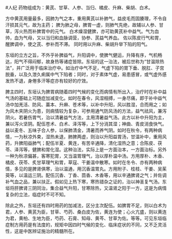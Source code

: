 #人纪
药物组成为：黄芪、甘草、人参、当归、橘皮、升麻、柴胡、白术。

方中黄芪用量最多，因肺为气之本，重用黄芪以补肺气，益皮毛而固腠理，不令自汗损其元气，故为主药；
脾为肺之母，脾胃一虚，则肺气先绝，故辅以人参、甘草，泻火热而补脾胃中的元气。
白术燥湿健脾，亦可助黄芪补中益气。气为血帅，血为气母，又以当归和血脉调营，协参、芪益气养血。
佐以陈皮行气和胃，醒脾调中，使之芪、参补而不滞。
同时用以升麻、柴胡升举下陷的阳气。

东垣的立方之旨，不外乎补脾益气，升阳调中，使脾气健运，升降有序，气机畅达，阳气不得闷郁，故身热等诸症皆除。东垣的这一治法，被后世称为“甘温除热法”，并广泛用于临床治疗中。如治疗中气不足，气虚下陷的胃下垂、脱肛、子宫脱垂，以及久泄久痢属中气下陷者；同时，对于素体气虚，易患感冒，或气虚外感发热不退，身倦多汗等症亦有较好的疗效。

脾主四时，东垣认为脾胃病随着四时气候的变化而病情有所出入，治疗时在补中益气汤的基础上可随症加减变化。如时在春令，风湿相搏，一身尽痛，即于补中益气汤中加羌活、防风、藁本、升麻、苍术等，以补中升阳，风以胜湿，合而用之；如为风木夹阴火为患，则病情较为复杂，可参用通气防风汤的方法，益气祛风，兼泻阴火。若暑伤胃气，治以清暑益气方法，主用清暑益气汤。此方以补中升阳为主，兼以泻火坚阴。配伍苍术、白术、泽泻等，上下分消其湿；神曲、青皮消食快气。益以麦冬、五味子合人参，以保肺清金，清暑而养气阴。如时在秋令，有两种病情，一为秋凉外束，湿热未退，肺脾两虚，则治以升阳益胃汤，甘温补中，重用风药，升脾阳益肺气；配伍半夏、黄连，有苦辛通降，清化湿热之意；合陈皮、茯苓、泽泻等，健脾和胃化湿。这种治法，实际上是一方面治本，一方面治标。另外一种为秋凉偏甚，客寒犯胃，又当温胃理气，治以厚朴温中汤。方用厚朴、木香、橘皮、茯苓、炙甘草理气和胃，草寇、干姜温中散寒。如时在冬令、亦有两种病情，多见的是脾肾俱寒，治以温通，用沉香温胃丸。方用附子、桂枝、干姜、吴茱萸等，以温运三阴。配伍沉香、丁香、茴香、木香等，用以辛通脾肾之气；并佐调补气血之品，兼以扶正。假如见上热下寒，寒热错杂之证的，治以神圣复气汤。东垣将肝脾肾三阴同治，集合益气升阳，甘寒除热，又温肾之阳于一方，这是为病情复杂的立法，临症时不可不知。

除此之外，东垣还有四时用药的加减法，区分主次配伍。如脾胃不足，则以白术为君，人参、黄芪为臣，甘草、芍药、桑白皮为佐，黄连为使；心火亢盛，则以黄连为君，黄柏、生地为臣，芍药、石膏、知母、黄芩、甘草为佐。等等。可见东垣临症制方用药是有法度的，规矩中因四时气候的变化、临床症状的不同，又不乏灵活性，这是中医辨证施治的精髓所在。